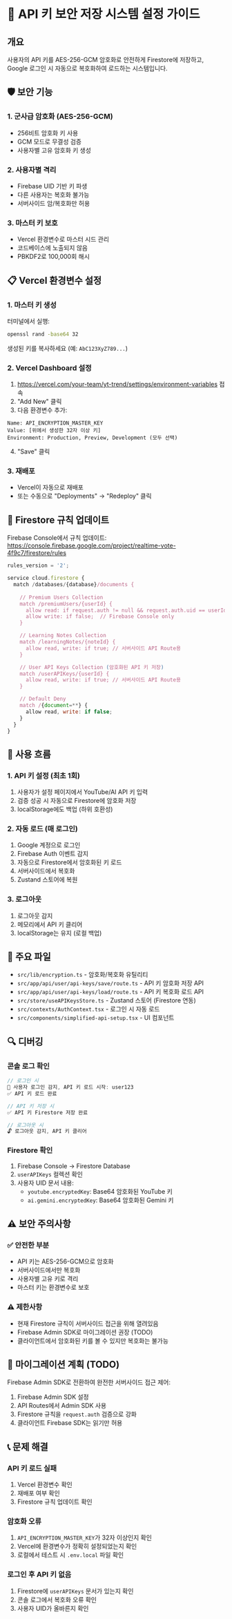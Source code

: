 # 🔐 API 키 보안 저장 시스템 설정 가이드

## 개요
사용자의 API 키를 AES-256-GCM 암호화로 안전하게 Firestore에 저장하고, Google 로그인 시 자동으로 복호화하여 로드하는 시스템입니다.

## 🛡️ 보안 기능

### 1. 군사급 암호화 (AES-256-GCM)
- 256비트 암호화 키 사용
- GCM 모드로 무결성 검증
- 사용자별 고유 암호화 키 생성

### 2. 사용자별 격리
- Firebase UID 기반 키 파생
- 다른 사용자는 복호화 불가능
- 서버사이드 암/복호화만 허용

### 3. 마스터 키 보호
- Vercel 환경변수로 마스터 시드 관리
- 코드베이스에 노출되지 않음
- PBKDF2로 100,000회 해시

## 📋 Vercel 환경변수 설정

### 1. 마스터 키 생성
터미널에서 실행:
```bash
openssl rand -base64 32
```

생성된 키를 복사하세요 (예: `AbC123XyZ789...`)

### 2. Vercel Dashboard 설정
1. https://vercel.com/your-team/yt-trend/settings/environment-variables 접속
2. "Add New" 클릭
3. 다음 환경변수 추가:

```
Name: API_ENCRYPTION_MASTER_KEY
Value: [위에서 생성한 32자 이상 키]
Environment: Production, Preview, Development (모두 선택)
```

4. "Save" 클릭

### 3. 재배포
- Vercel이 자동으로 재배포
- 또는 수동으로 "Deployments" → "Redeploy" 클릭

## 🔧 Firestore 규칙 업데이트

Firebase Console에서 규칙 업데이트:
https://console.firebase.google.com/project/realtime-vote-4f9c7/firestore/rules

```javascript
rules_version = '2';

service cloud.firestore {
  match /databases/{database}/documents {
    
    // Premium Users Collection
    match /premiumUsers/{userId} {
      allow read: if request.auth != null && request.auth.uid == userId;
      allow write: if false;  // Firebase Console only
    }

    // Learning Notes Collection
    match /learningNotes/{noteId} {
      allow read, write: if true; // 서버사이드 API Route용
    }

    // User API Keys Collection (암호화된 API 키 저장)
    match /userAPIKeys/{userId} {
      allow read, write: if true; // 서버사이드 API Route용
    }

    // Default Deny
    match /{document=**} {
      allow read, write: if false;
    }
  }
}
```

## 🚀 사용 흐름

### 1. API 키 설정 (최초 1회)
1. 사용자가 설정 페이지에서 YouTube/AI API 키 입력
2. 검증 성공 시 자동으로 Firestore에 암호화 저장
3. localStorage에도 백업 (하위 호환성)

### 2. 자동 로드 (매 로그인)
1. Google 계정으로 로그인
2. Firebase Auth 이벤트 감지
3. 자동으로 Firestore에서 암호화된 키 로드
4. 서버사이드에서 복호화
5. Zustand 스토어에 복원

### 3. 로그아웃
1. 로그아웃 감지
2. 메모리에서 API 키 클리어
3. localStorage는 유지 (로컬 백업)

## 📁 주요 파일

- `src/lib/encryption.ts` - 암호화/복호화 유틸리티
- `src/app/api/user/api-keys/save/route.ts` - API 키 암호화 저장 API
- `src/app/api/user/api-keys/load/route.ts` - API 키 복호화 로드 API
- `src/store/useAPIKeysStore.ts` - Zustand 스토어 (Firestore 연동)
- `src/contexts/AuthContext.tsx` - 로그인 시 자동 로드
- `src/components/simplified-api-setup.tsx` - UI 컴포넌트

## 🔍 디버깅

### 콘솔 로그 확인
```javascript
// 로그인 시
🔑 사용자 로그인 감지, API 키 로드 시작: user123
✅ API 키 로드 완료

// API 키 저장 시
✅ API 키 Firestore 저장 완료

// 로그아웃 시
🔓 로그아웃 감지, API 키 클리어
```

### Firestore 확인
1. Firebase Console → Firestore Database
2. `userAPIKeys` 컬렉션 확인
3. 사용자 UID 문서 내용:
   - `youtube.encryptedKey`: Base64 암호화된 YouTube 키
   - `ai.gemini.encryptedKey`: Base64 암호화된 Gemini 키

## ⚠️ 보안 주의사항

### ✅ 안전한 부분
- API 키는 AES-256-GCM으로 암호화
- 서버사이드에서만 복호화
- 사용자별 고유 키로 격리
- 마스터 키는 환경변수로 보호

### ⚠️ 제한사항
- 현재 Firestore 규칙이 서버사이드 접근을 위해 열려있음
- Firebase Admin SDK로 마이그레이션 권장 (TODO)
- 클라이언트에서 암호화된 키를 볼 수 있지만 복호화는 불가능

## 🔄 마이그레이션 계획 (TODO)

Firebase Admin SDK로 전환하여 완전한 서버사이드 접근 제어:
1. Firebase Admin SDK 설정
2. API Routes에서 Admin SDK 사용
3. Firestore 규칙을 `request.auth` 검증으로 강화
4. 클라이언트 Firebase SDK는 읽기만 허용

## 📞 문제 해결

### API 키 로드 실패
1. Vercel 환경변수 확인
2. 재배포 여부 확인
3. Firestore 규칙 업데이트 확인

### 암호화 오류
1. `API_ENCRYPTION_MASTER_KEY`가 32자 이상인지 확인
2. Vercel에 환경변수가 정확히 설정되었는지 확인
3. 로컬에서 테스트 시 `.env.local` 파일 확인

### 로그인 후 API 키 없음
1. Firestore에 `userAPIKeys` 문서가 있는지 확인
2. 콘솔 로그에서 복호화 오류 확인
3. 사용자 UID가 올바른지 확인
